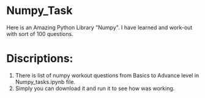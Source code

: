 # Numpy_Task
Here is an Amazing Python Library "Numpy". I have learned and work-out with sort of 100 questions.

# Discriptions:
  1. There is list of numpy workout questions from Basics to Advance level in Numpy_tasks.ipynb file.
  2. Simply you can download it and run it to see how was working. 
